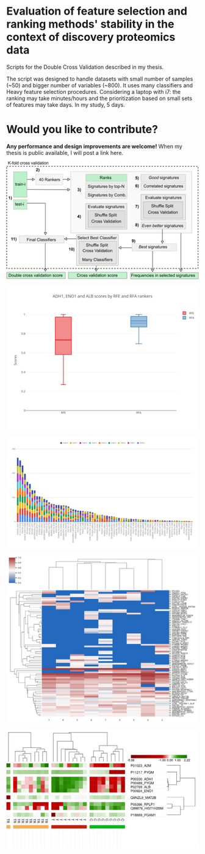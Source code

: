 
# Evaluation of feature selection and ranking methods' stability in the context of discovery proteomics data

Scripts for the Double Cross Validation described in my thesis.

The script was designed to handle datasets with small number of samples (~50) and bigger number of variables (~800). It uses many classifiers and Heavy feature selection procedures. Considering a laptop with i7: the ranking may take minutes/hours and the prioritization based on small sets of features may take days. In my study, 5 days.

# Would you like to contribute?

**Any performance and design improvements are welcome!** When my thesis is public available, I will post a link here.

![General Pipeline to score the proteins and further rank them using all the information.](images/general_pipeline.png)

![The RFA version developed for my thesis showed to be more Stable and rank better our true biomarkers than the classic RFE method.](images/dcv_rfe_vs_rfa.png)

![For each training data set (color), count the number of times that a Protein appeared as top-10 in the 40 ranks. The greater is the number of colors and size of bars, more stable is the protein.](images/dcv_number_of_times_in_top_10.png)

![Heatmap showing the highest 50 average scores of each protein for each Train dataset (column).](images/dcv_scores_highest_50_mean_heatmap.png)

![Top-10 proteins, selected from a rank of good and stable proteins.](images/heatmap_10best_svg.png)



